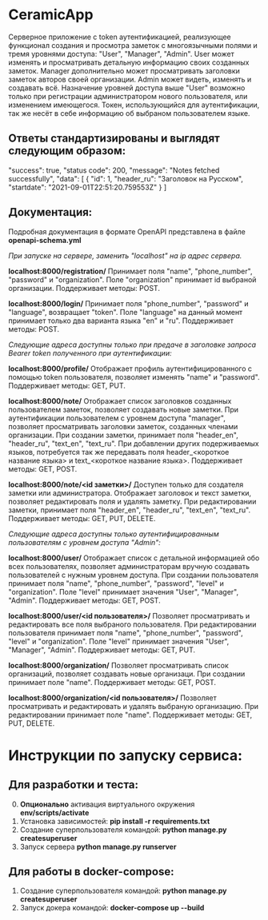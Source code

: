# CeramicApp

Серверное приложение с token аутентификацией, реализующее функционал создания и просмотра заметок с многоязычными полями и тремя уровнями доступа: "User", "Manager", "Admin". 
User может изменять и просматривать детальную информацию своих созданных заметок. Manager дополнительно может просматривать заголовки заметок авторов своей организации.
Admin может видеть, изменять и создавать всё. Назначение уровней доступа выше "User" возможно только при регистрации администратором нового пользователя, или изменением имеющегося. Токен, использующийся для аутентификации, так же несёт в себе информацию об выбраном пользователем языке.

Ответы стандартизированы и выглядят следующим образом:
------------------------------------------------------
  "success": true,
  "status code": 200,
  "message": "Notes fetched successfully",
  "data": [
        {
            "id": 1,
            "header_ru": "Заголовок на Русском",
            "startdate": "2021-09-01T22:51:20.759553Z"
        }
    ]

Документация:
-------------
Подробная документация в формате OpenAPI представлена в файле __openapi-schema.yml__

_При запуске на сервере, заменить "localhost" на ip адрес сервера._

__localhost:8000/registration/__
Принимает поля "name", "phone_number", "password" и "organization". Поле "organization" принимает id выбраной организации.
Поддерживает методы: POST.

__localhost:8000/login/__
Принимает поля "phone_number", "password" и "language", возвращает "token". Поле "language" на данный момент принимает только два варианта языка "en" и "ru".
Поддерживает методы: POST.

_Следующие адреса доступны только при предаче в заголовке запроса Bearer token полученного при аутентификации:_

__localhost:8000/profile/__
Отображает профиль аутентифицированного с помощью token пользователя, позволяет изменять "name" и "password".
Поддерживает методы: GET, PUT.

__localhost:8000/note/__
Отображает список заголовков созданных пользователем заметок, позволяет создавать новые заметки. При аутентификации пользователем с уровнем доступа "manager", позволяет просматривать заголовки заметок, созданных членами организации.
При создании заметки, принимает поля "header_en", "header_ru", "text_en", "text_ru". При добавлении других подерживаемых языков, потребуется так же передавать поля header_<короткое название языка> и text_<короткое название языка>.
Поддерживает методы: GET, POST.

__localhost:8000/note/<id заметки>/__
Доступен только для создателя заметки или администратора. Отображает заголовок и текст заметки, позволяет редактировать поля и удалять заметку.
При редактировании заметки, принимает поля "header_en", "header_ru", "text_en", "text_ru".
Поддерживает методы: GET, PUT, DELETE.

_Следующие адреса доступны только аутентифицированным пользователям с уровнем доступа "Admin":_

__localhost:8000/user/__
Отображает список с детальной информацией обо всех пользователях, позволяет администраторам вручную создавать пользователей с нужным уровнем доступа.
При создании пользователя принимает поля "name", "phone_number", "password", "level" и "organization". Поле "level" принимает значения "User", "Manager", "Admin".
Поддерживает методы: GET, POST.

__localhost:8000/user/<id пользователя>/__
Позволяет просматривать и редактировать все поля выбраного пользователя.
При редактировании пользователя принимает поля "name", "phone_number", "password", "level" и "organization". Поле "level" принимает значения "User", "Manager", "Admin".
Поддерживает методы: GET, PUT.

__localhost:8000/organization/__
Позволяет просматривать список организаций, позволяет создавать новые организаци. При создании принимает поле "name".
Поддерживает методы: GET, POST.

__localhost:8000/organization/<id пользователя>/__
Позволяет просматривать и редактировать и удалять выбраную организацию. При редактировании принимает поле "name".
Поддерживает методы: GET, PUT, DELETE.


Инструкции по запуску сервиса:
==============================

Для разработки и теста:
-------------------------------------
0) __Опционально__ активация виртуального окружения __env/scripts/activate__
1) Установка зависимостей: __pip install -r requirements.txt__
2) Создание суперпользователя командой: __python manage.py createsuperuser__
3) Запуск сервера __python manage.py runserver__

Для работы в docker-compose:
----------------------------
1) Создание суперпользователя командой: __python manage.py createsuperuser__
2) Запуск докера командой: __docker-compose up --build__
